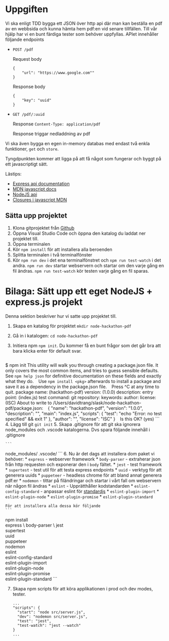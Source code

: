 # Uppgiften
Vi ska enligt TDD bygga ett JSON över http api där man kan beställa en pdf av en webbsida och kunna hämta hem pdf:en vid senare tillfällen. Till vår hjälp har vi en bunt färdiga tester som behöver uppfyllas. APIet innehåller följande endpoints
*   `POST /pdf`

    Request body
    ```
    {
        "url": "https://www.google.com""
    }
    ```
    Response body
    ```
    {
        "key": "uuid"
    }
    ```
*   `GET /pdf/:uuid`

    Response `Content-Type: application/pdf`

    Response triggar nedladdning av pdf

Vi ska även bygga en egen in-memory databas med endast två enkla funktioner, `get` och `store`.

Tyngdpunkten kommer att ligga på att få något som fungerar och byggt på ett javascriptigt sätt. 

Lästips:
*   [Express api documentation][express-api-doc]
*   [MDN javascript docs][mdn-javascript]
*   [NodeJS api][nodejs-api]
*   [Closures i javascript MDN][closures]

## Sätta upp projektet
1.  Klona gitprojektet från [Github][gitrepo]
2.  Öppna Visual Studio Code och öppna den katalog du laddat ner projektet till.
3.  Öppna terminalen
4.  Kör `npm install` för att installera alla beroenden
5.  Splitta terminalen i två terminalfönster
6.  Kör `npm run dev` i det ena terminalfönstret och `npm run test-watch` i det andra. `npm run dev` startar webservern och startar om den varje gång en fil ändras. `npm run test-watch` kör testen varje gång en fil sparas.


# Bilaga: Sätt upp ett eget NodeJS + express.js projekt
Denna sektion beskriver hur vi satte upp projektet till.

1.  Skapa en katalog för projektet `mkdir node-hackathon-pdf`
2.  Gå in i katalogen: `cd node-hackathon-pdf`
3.  Initiera npm `npm init`. Du kommer få en bunt frågor som det går bra att bara klicka enter för default svar.

    ```
$ npm init
This utility will walk you through creating a package.json file.
It only covers the most common items, and tries to guess sensible defaults.
    ```
    ```
See `npm help json` for definitive documentation on these fields
and exactly what they do.
    ```
    ```
Use `npm install <pkg>` afterwards to install a package and
save it as a dependency in the package.json file.
    ```
    ```
Press ^C at any time to quit.
package name: (hackathon-pdf)
version: (1.0.0)
description:
entry point: (index.js)
test command:
git repository:
keywords:
author:
license: (ISC)
About to write to /Users/davidtrang/slask/node-hackathon-pdf/package.json:
    ```
    ```
    {
      "name": "hackathon-pdf",
      "version": "1.0.0",
      "description": "",
      "main": "index.js",
      "scripts": {
        "test": "echo \"Error: no test specified\" && exit 1"
      },
      "author": "",
      "license": "ISC"
    }
    ```
    ```
Is this OK? (yes)
    ```
4.  Lägg till git `git init`
5.  Skapa .gitignore för att git ska ignorera node_modules och .vscode katalogerna. Dvs spara följande innehåll i .gitignore

    ```
node_modules/
.vscode/
    ```
6.  Nu är det dags att installera dom paket vi behöver:
    * `express` - webserver framework
    * `body-parser` - extraherar json från http requesten och exponerar den i `body` fältet.
    * `jest` - test framework
    * `supertest` - test util för att testa express endpoints
    * `uuid` - verktyg för att generera uuids
    * `puppeteer` - headless chrome för att bland annat generera pdf:er
    * `nodemon` - tittar på filändringar och startar i vårt fall om webservern när någon fil ändras
    * `eslint` - Upprätthåller kodstandarden
    * `eslint-config-standard` - anpassar eslint för [standardjs][standardjs]
    * `eslint-plugin-import`
    * `eslint-plugin-node`
    * `eslint-plugin-promise`
    * `eslint-plugin-standard`

    För att installera alla dessa kör följande
    ```
npm install \
        express \ 
        body-parser \ 
        jest \
        supertest \
        uuid \
        puppeteer \
        nodemon \
        eslint \
        eslint-config-standard \
        eslint-plugin-import \
        eslint-plugin-node \
        eslint-plugin-promise \
        eslint-plugin-standard
    ```

7.  Skapa npm scripts för att köra applikationen i prod och dev modes, tester.

    ```
    ...
    "scripts": {
      "start": "node src/server.js",
      "dev": "nodemon src/server.js",
      "test": "jest",
      "test-watch": "jest --watch"
    }
    ...
    ```

[standardjs]: https://standardjs.com
[gitrepo]: https://www.github.com
[express-api-doc]: https://expressjs.com/en/4x/api.html
[mdn-javascript]: https://developer.mozilla.org/en-US/docs/Web/JavaScript/Reference
[nodejs-api]: https://nodejs.org/dist/latest-v11.x/docs/api/
[closures]: https://developer.mozilla.org/en-US/docs/Web/JavaScript/Closures#Closure
